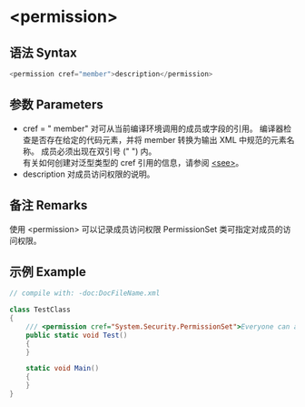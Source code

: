 # \<permission\>

## 语法 Syntax
``` csharp
<permission cref="member">description</permission>
```

## 参数 Parameters
* cref = " member"
  对可从当前编译环境调用的成员或字段的引用。 编译器检查是否存在给定的代码元素，并将 member 转换为输出 XML 中规范的元素名称。 成员必须出现在双引号 (" ") 内。  
  有关如何创建对泛型类型的 cref 引用的信息，请参阅 [\<see\>](see.md)。
* description
  对成员访问权限的说明。

## 备注 Remarks
使用 \<permission\> 可以记录成员访问权限 PermissionSet 类可指定对成员的访问权限。

## 示例 Example
``` csharp
// compile with: -doc:DocFileName.xml 

class TestClass
{
    /// <permission cref="System.Security.PermissionSet">Everyone can access this method.</permission>
    public static void Test()
    {
    }

    static void Main()
    {
    }
}
```